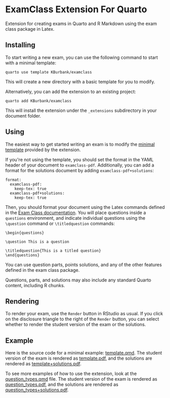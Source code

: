 # ExamClass Extension For Quarto

Extension for creating exams in Quarto and R Markdown using the exam class package in Latex.

## Installing


To start writing a new exam, you can use the following command to start with a minimal template:

```
quarto use template KBurbank/examclass
```
This will create a new directory with a basic template for you to modify.

Alternatively, you can add the extension to an existing project:

```
quarto add KBurbank/examclass
```

This will install the extension under the `_extensions` subdirectory in your document folder.



## Using

The easiest way to get started writing an exam is to modify the [minimal template](template.qmd) provided by the extension.

If you're not using the template, you should set the format in the YAML header of your document to `examclass-pdf`. Additionally, you can add a format for the solutions document by adding `examclass-pdf+solutions`:

```
format:
  examclass-pdf:
    keep-tex: true
  examclass-pdf+solutions:
    keep-tex: true
```


Then, you should format your document using the Latex commands defined in the [Exam Class documentation](https://math.mit.edu/~psh/exam/examdoc.pdf). You will place questions inside a `questions` environment, and indicate individual questions using the `\question` command or `\titledquestion` commands:

```
\begin{questions}

\question This is a question

\titledquestion{This is a titled question}
\end{questions}
```

You can use question parts, points solutions, and any of the other features defined in the exam class package.

Questions, parts, and solutions may also include any standard Quarto content, including R chunks.

## Rendering

To render your exam, use the `Render` button in RStudio as usual. If you click on the disclosure triangle to the right of the `Render` button, you can select whether to render the student version of the exam or the solutions.


## Example

Here is the source code for a minimal example: [template.qmd](template.qmd). The student version of the exam is rendered as [template.pdf](template.pdf), and the solutions are rendered as [template+solutions.pdf](template+solutions.pdf).

To see more examples of how to use the extension, look at the [question_types.qmd](question_types.qmd) file. The student version of the exam is rendered as [question_types.pdf](question_types.pdf), and the solutions are rendered as [question_types+solutions.pdf](question_types+solutions.pdf).


